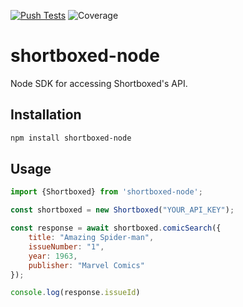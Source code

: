 [![Push Tests](https://github.com/ShortboxedInc/shortboxed-node/actions/workflows/test.yml/badge.svg?branch=main)](https://github.com/ShortboxedInc/shortboxed-node/actions/workflows/test.yml)
![Coverage](./coverage/badges.svg)

# shortboxed-node
Node SDK for accessing Shortboxed's API.

## Installation

```sh
npm install shortboxed-node
```

## Usage

```javascript
import {Shortboxed} from 'shortboxed-node';

const shortboxed = new Shortboxed("YOUR_API_KEY");

const response = await shortboxed.comicSearch({
    title: "Amazing Spider-man",
    issueNumber: "1",
    year: 1963,
    publisher: "Marvel Comics"
});

console.log(response.issueId)
```